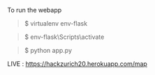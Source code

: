 To run the webapp

>$ virtualenv env-flask

>$ env-flask\Scripts\activate

>$ python app.py

LIVE : https://hackzurich20.herokuapp.com/map
